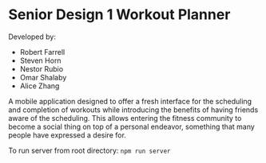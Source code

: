# Senior Design 1 Workout Planner

Developed by:
- Robert Farrell
- Steven Horn
- Nestor Rubio
- Omar Shalaby
- Alice Zhang

A mobile application designed to offer a fresh interface for the scheduling and completion of workouts while introducing the benefits of having friends aware of the scheduling. This allows entering the fitness community to become a social thing on top of a personal endeavor, something that many people have expressed a desire for.

To run server from root directory:
`npm run server`